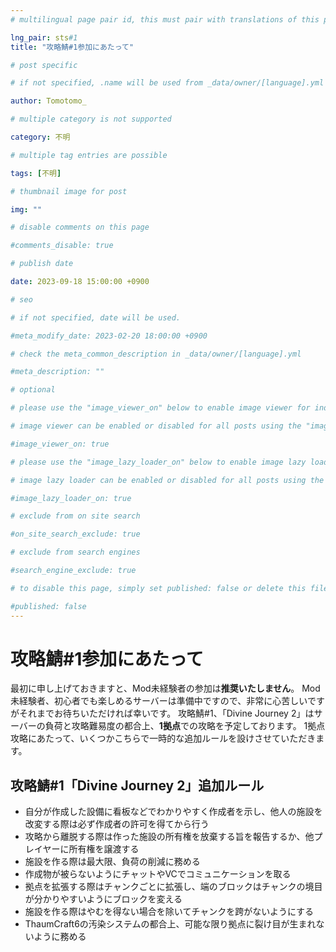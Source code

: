 ```yaml
---
# multilingual page pair id, this must pair with translations of this page. (This name must be unique)

lng_pair: sts#1
title: "攻略鯖#1参加にあたって"

# post specific

# if not specified, .name will be used from _data/owner/[language].yml

author: Tomotomo_

# multiple category is not supported

category: 不明

# multiple tag entries are possible

tags: [不明]

# thumbnail image for post

img: ""

# disable comments on this page

#comments_disable: true

# publish date

date: 2023-09-18 15:00:00 +0900

# seo

# if not specified, date will be used.

#meta_modify_date: 2023-02-20 18:00:00 +0900

# check the meta_common_description in _data/owner/[language].yml

#meta_description: ""

# optional

# please use the "image_viewer_on" below to enable image viewer for individual pages or posts (_posts/ or [language]/_posts folders).

# image viewer can be enabled or disabled for all posts using the "image_viewer_posts: true" setting in _data/conf/main.yml.

#image_viewer_on: true

# please use the "image_lazy_loader_on" below to enable image lazy loader for individual pages or posts (_posts/ or [language]/_posts folders).

# image lazy loader can be enabled or disabled for all posts using the "image_lazy_loader_posts: true" setting in _data/conf/main.yml.

#image_lazy_loader_on: true

# exclude from on site search

#on_site_search_exclude: true

# exclude from search engines

#search_engine_exclude: true

# to disable this page, simply set published: false or delete this file

#published: false
---
```

# 攻略鯖#1参加にあたって
最初に申し上げておきますと、Mod未経験者の参加は**推奨いたしません**。
Mod未経験者、初心者でも楽しめるサーバーは準備中ですので、非常に心苦しいですがそれまでお待ちいただければ幸いです。
攻略鯖#1、「Divine Journey 2」はサーバーの負荷と攻略難易度の都合上、**1拠点**での攻略を予定しております。
1拠点攻略にあたって、いくつかこちらで一時的な追加ルールを設けさせていただきます。

## 攻略鯖#1「Divine Journey 2」追加ルール
- 自分が作成した設備に看板などでわかりやすく作成者を示し、他人の施設を改変する際は必ず作成者の許可を得てから行う
- 攻略から離脱する際は作った施設の所有権を放棄する旨を報告するか、他プレイヤーに所有権を譲渡する
- 施設を作る際は最大限、負荷の削減に務める
- 作成物が被らないようにチャットやVCでコミュニケーションを取る
- 拠点を拡張する際はチャンクごとに拡張し、端のブロックはチャンクの境目が分かりやすいようにブロックを変える
- 施設を作る際はやむを得ない場合を除いてチャンクを跨がないようにする
- ThaumCraft6の汚染システムの都合上、可能な限り拠点に裂け目が生まれないように務める